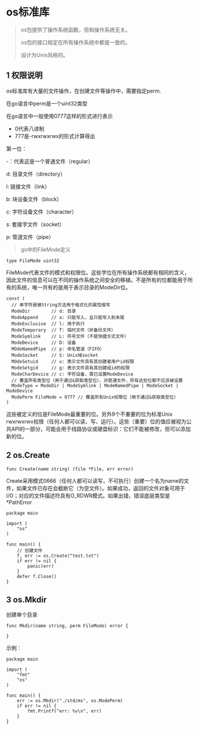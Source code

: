 # os标准库

> os包提供了操作系统函数，但和操作系统无关。
> 
> os包的接口规定在所有操作系统中都是一致的。
> 
> 设计为Unix风格的。

## 1 权限说明
os标准库有大量的文件操作，在创建文件等操作中，需要指定perm.

在go语言中perm是一个uint32类型

在go语言中一般使用0777这样的形式进行表示

- 0代表八进制
- 777是-rwxrwxrwx的形式计算得出

第一位：

-：代表这是一个普通文件（regular）

d: 目录文件（directory）

l: 链接文件（link）

b: 块设备文件（block）

c: 字符设备文件（character）

s: 套接字文件（socket）

p: 管道文件（pipe）

> go中的FileMode定义

```
type FileMode uint32
```
FileMode代表文件的模式和权限位。这些字位在所有操作系统都有相同的含义，因此文件的信息可以在不同的操作系统之间安全的移植。不是所有的位都能用于所有的系统，唯一共有的是用于表示目录的ModeDir位。

```
const (
  // 单字符是被String方法用于格式化的属性缩写
  ModeDir        // d: 目录
  ModeAppend     // a: 只能写入，且只能写入到末尾
  ModeExclusive  // l: 用于执行
  ModeTemporary  // T: 临时文件（非备份文件）
  ModeSymlink    // L: 符号文件（不是快捷方式文件）
  ModeDevice     // D: 设备
  MOdeNamedPipe  // p: 命名管道（FIFO）
  ModeSocket     // S: Unix域socket
  MOdeSetuid     // u: 表示文件具有其创建者用户id权限
  ModeSetgid     // g: 表示文件具有其创建组id的权限
  ModeCharDevice // c: 字符设备，需已设置ModeDevice
  // 覆盖所有类型位（用于通过&获取类型位），对普通文件，所有这些位都不应该被设置
  ModeType = ModeDir | ModeSymlink | ModeNamedPipe | ModeSocket | ModeDevice
  ModePerm FileMode = 0777 // 覆盖所有Unix权限位（用于通过&获取类型位）
)
```
这些被定义的位是FileMode最重要的位。另外9个不重要的位为标准Unix rwxrwxrwx权限（任何人都可以读、写、运行）。这些（重要）位的值应被视为公共API的一部分，可能会用于线路协议或硬盘标识：它们不能被修改，但可以添加新的位。

## 2 os.Create

```
func Create(name string) (file *File, err error)
```
Create采用模式0666（任何人都可以读写，不可执行）创建一个名为name的文件，如果文件已存在会截断它（为空文件）。如果成功，返回的文件对象可用于I/O；对应的文件描述符具有O_RDWR模式。如果出错，错误底层类型是\*PathError

```
package main

import (
	"os"
)

func main() {
	// 创建文件
	f, err := os.Create("test.txt")
	if err != nil {
		panic(err)
	}
	defer f.Close()
}
```

## 3 os.Mkdir

创建单个目录
```
func Mkdir(name string, perm FileMode) error {

}
```

示例：
```
package main

import (
	"fmt"
	"os"
)

func main() {
	err := os.Mkdir("./std/ms", os.ModePerm)
	if err != nil {
		fmt.Printf("err: %v\n", err)
	}
}
```



